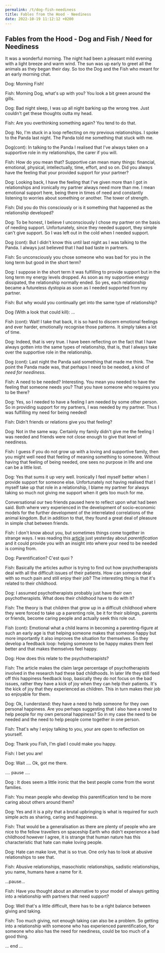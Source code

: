 ```yaml
---
permalink: /t/dog-fish-neediness
title: Fables from the Hood - Neediness
date: 2022-10-19 11:12:12 +0200
---
```


## Fables from the Hood - Dog and Fish / Need for Neediness

It was a wonderful morning. The night had been a pleasant mild evening with a light breeze and warm wind. The sun was up early to greet all the animals as they began their day. So too the Dog and the Fish who meant for an early morning chat.

Dog: Morning Fish!

Fish: Morning Dog, what's up with you? You look a bit green around the gills.

Dog: Bad night sleep, I was up all night barking up the wrong tree. Just couldn't get these thoughts outta my head.

Fish: Are you overthinking something again? You tend to do that.

Dog: No, I'm stuck in a loop reflecting on my previous relationships. I spoke to the Panda last night. The Panda told me something that stuck with me.

Dog(cont): In talking to the Panda I realised that I've always taken on a supportive role in my relationships, the carer if you will.

Fish: How do you mean that? Supportive can mean many things: financial, emotional, physical, intellectually, time, effort, and so on. Did you always have the feeling that your provided support for your partner?

Dog: Looking back, I have the feeling that I've given more than I got in relationships and ironically my partner always need more than me. I mean emotional support here, being there in times of need and constantly listening to worries about something or another. The tower of strength.

Fish: Did you do this consciously or is it something that happened as the relationship developed?

Dog: To be honest, I believe I unconsciously I chose my partner on the basis of needing support. Unfortunately, since they needed support, they simple can't give support. So I was left out in the cold when I needed support.

Dog (cont): But I didn't know this until last night as I was talking to the Panda. I always just believed that I had bad taste in partners.

Fish: So unconsciously you chose someone who was bad for you in the long term but good in the short term?

Dog: I suppose in the short term it was fulfilling to provide support but in the long term my energy levels dropped. As soon as my supportive energy dissipated, the relationship normally ended. So yes, each relationship became a futureless dystopia as soon as I needed supported from my partner.

Fish: But why would you continually get into the same type of relationship?

Dog (With a look that could kill): ...

Fish (cont): Wait! I take that back, it is so hard to discern emotional feelings and ever harder, emotionally recognise those patterns. It simply takes a lot of time.

Dog: Indeed, that is very true. I have been reflecting on the fact that I have always gotten into the same types of relationship, that is, that I always take over the supportive role in the relationship.

Dog (cont): Last night the Panda said something that made me think. The point the Panda made was, that perhaps I need to be needed, a kind of *need for neediness*.

Fish: A need to be needed? Interesting. You mean you needed to have the feeling that someone needs you? That you have someone who requires you to be there?

Dog: Yes, so I needed to have a feeling I am needed by some other person. So in providing support for my partners, I was needed by my partner. Thus I was fulfilling my need for being needed!

Fish: Didn't friends or relations give you that feeling?

Dog: Not in the same way. Certainly my family didn't give me the feeling I was needed and friends were not close enough to give that level of neediness.

Fish: I guess if you do not grow up with a loving and supportive family, then you might well need that feeling of meaning something to someone. Without having that feeling of being needed, one sees no purpose in life and one can be a little lost.

Dog: Yes that sums it up very well. Ironically I feel myself better when I provide support for someone else. Unfortunately not having realised that I myself take up that role in a relationship, I blame my partner for always taking so much not giving me support when it gets too much for me.

Conversational our two friends paused here to reflect upon what had been said. Both where very experienced in the development of socio-economic models for the further development of the interrelated correlations of the animal kingdom. But in addition to that, they found a great deal of pleasure in simple chat between friends.

Fish: I don't know about you, but sometimes things come together in strange ways. I was reading this [article](https://aeon.co/essays/how-can-adults-undo-the-harm-of-being-parentified-as-children) just yesterday about *parentification* and it could provide you with an insight into where your need to be needed is coming from.

Dog: Parentification? C'est quoi ?

Fish: Basically the articles author is trying to find out how psychotherapists deal with all the difficult issues of their patients. How can someone deal with so much pain and still enjoy their job? The interesting thing is that it's related to their childhood.

Dog: I assumed psychotherapists probably just have their own psychotherapists. What does their childhood have to do with it?

Fish: The theory is that children that grow up in a difficult childhood where they were forced to take up a parenting role, be it for their siblings, parents or friends, become caring people and actually seek this role out.

Fish (cont): Emotional what a child learns in becoming a parenting-figure at such an early age is that helping someone makes that someone happy but more importantly it also improves the situation for themselves. So they develop a feedback loop: helping someone to be happy makes them feel better and that makes themselves feel happy.

Dog: How does this relate to the psychotherapists?

Fish: The article makes the claim large percentage of psychotherapists involved in the research had these bad childhoods. In later life they still feed off this happiness feedback loop, basically they do not focus on the bad issues, rather they have a kick of joy when they can help their patients. It's the kick of joy that they experienced as children. This in turn makes their job so enjoyable for them.

Dog: Ok, I understand: they have a need to help someone for they own personal happiness. Are you perhaps suggesting that I also have a need to help people for my own personal happiness? So in my case the need to be needed and the need to help people come together in one person.

Fish: That's why I enjoy talking to you, your are open to reflection on yourself.

Dog: Thank you Fish, I'm glad I could make you happy.

Fish: I bet you are!

Dog: Wait .... Ok, got me there.


.... pause ....

Dog : It does seem a little ironic that the best people come from the worst families.

Fish: You mean people who develop this parentification tend to be more caring about others around them?

Dog: Yes and it is a pity that a brutal upbringing is what is required for such simple acts as sharing, caring and happiness.

Fish: That would be a generalisation as there are plenty of people who are nice to the fellow travellers on spaceship Earth who didn't experience a bad childhood however I agree, it is strange that human nature has this characteristic that hate can make loving people.

Dog: Hate can make love, that is so true. One only has to look at abusive relationships to see that.

Fish: Abusive relationships, masochistic relationships, sadistic relationships, you name, humans have a name for it.

...pause...

Fish: Have you thought about an alternative to your model of always getting into a relationship with partners that need support?

Dog: Well that's a little difficult, there has to be a right balance between giving and taking.

Fish: Too much giving, not enough taking can also be a problem. So getting into a relationship with someone who has experienced parentification, for someone who also has the need for neediness, could be too much of a good thing.

... end ...

